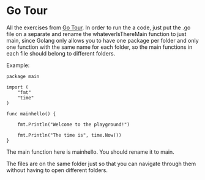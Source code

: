 # Go Tour

All the exercises from [Go Tour](https://go.dev/tour/list).
In order to run the a code, just put the .go file on a separate and rename the whateverIsThereMain function to just main, since Golang only allows you to have one package per folder and only one function with the same name for each folder, so the main functions in each file should belong to different folders.

Example:

```
package main

import (
	"fmt"
	"time"
)

func mainhello() {

	fmt.Println("Welcome to the playground!")

	fmt.Println("The time is", time.Now())
}
```

The main function here is mainhello. You should rename it to main.

The files are on the same folder just so that you can navigate through them without having to open different folders.
